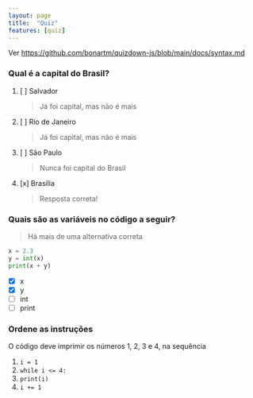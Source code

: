 ```yaml
---
layout: page
title:  "Quiz"
features: [quiz]
---
```


Ver <https://github.com/bonartm/quizdown-js/blob/main/docs/syntax.md>

<div class="quizdown">

### Qual é a capital do Brasil?

1. [ ] Salvador
    > Já foi capital, mas não é mais
1. [ ] Rio de Janeiro
    > Já foi capital, mas não é mais
1. [ ] São Paulo
    > Nunca foi capital do Brasil 
1. [x] Brasília
    > Resposta correta!

### Quais são as variáveis no código a seguir?

> Há mais de uma alternativa correta

```python
x = 2.3
y = int(x)
print(x + y)
```

- [x] x
- [x] y
- [ ] int
- [ ] print

### Ordene as instruções

O código deve imprimir os números 1, 2, 3 e 4, na sequência

1. `i = 1`
2. `while i <= 4:`
3. `print(i)`
4. `i += 1`


</div>